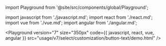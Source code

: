 import Playground from '@site/src/components/global/Playground';

import javascript from './javascript.md';
import react from './react.md';
import vue from './vue.md';
import angular from './angular.md';

<Playground
  version="7"
  size="350px"
  code={{ javascript, react, vue, angular }}
  src="usage/v7/select/customization/button-text/demo.html"
/>

